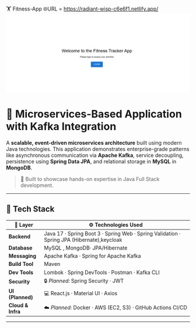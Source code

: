 🏋️ Fitness-App
🌐URL = https://radiant-wisp-c6e6f1.netlify.app/
![App UI](https://github.com/Sumnatkumar/fitness-microservices/blob/main/FitnessAppLogin.png)

# 🚀 Microservices-Based Application with Kafka Integration

A **scalable, event-driven microservices architecture** built using modern Java technologies.
This application demonstrates enterprise-grade patterns like asynchronous communication via **Apache Kafka**, service decoupling, persistence using **Spring Data JPA**, and relational storage in **MySQL** in **MongoDB**.

> 🧠 Built to showcase hands-on expertise in Java Full Stack development.


---

## 🧰 Tech Stack

| 🧩 Layer        | ⚙️ Technologies Used                                                                 |
|----------------|----------------------------------------------------------------------------------------|
| **Backend**     | Java 17 · Spring Boot 3 · Spring Web · Spring Validation · Spring JPA (Hibernate),keycloak     |
| **Database**    | MySQL , MongoDB· JPA/Hibernate                                                                 |
| **Messaging**   | Apache Kafka · Spring for Apache Kafka                                                |
| **Build Tool**  | Maven                                                                                 |
| **Dev Tools**   | Lombok · Spring DevTools · Postman · Kafka CLI                                        |
| **Security**    | 🔒 _Planned:_ Spring Security · JWT                                                   |
| **UI (Planned)**| 💻 React.js · Material UI · Axios                                                       |
| **Cloud & Infra**| ☁️ _Planned:_ Docker · AWS (EC2, S3) · GitHub Actions CI/CD                          |

---
